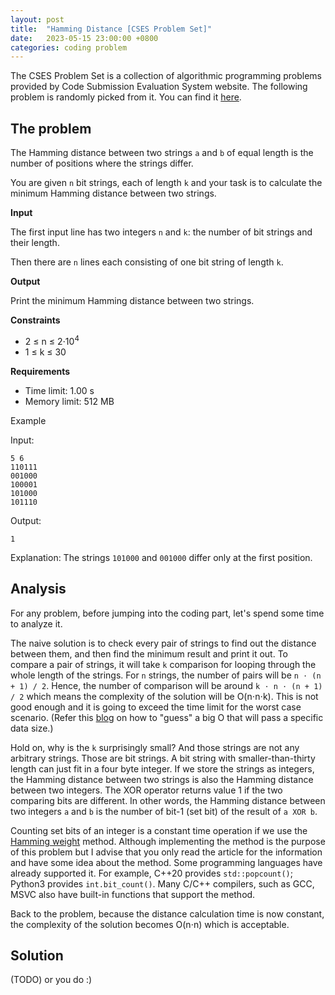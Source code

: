 ```yaml
---
layout: post
title:  "Hamming Distance [CSES Problem Set]"
date:   2023-05-15 23:00:00 +0800
categories: coding problem
--- 
```

The CSES Problem Set is a collection of algorithmic programming problems provided by Code Submission Evaluation System website. The following problem is randomly picked from it. You can find it [here][problem-source].

## The problem

The Hamming distance between two strings `a` and `b` of equal length is the number of positions where the strings differ.

You are given `n` bit strings, each of length `k` and your task is to calculate the minimum Hamming distance between two strings.

**Input**

The first input line has two integers `n` and `k`: the number of bit strings and their length.

Then there are `n` lines each consisting of one bit string of length `k`.

**Output**

Print the minimum Hamming distance between two strings.

**Constraints**

* 2 ≤ n ≤ 2⋅10<sup>4</sup>
* 1 ≤ k ≤ 30

**Requirements**

* Time limit: 1.00 s
* Memory limit: 512 MB

Example

Input:
```
5 6
110111
001000
100001
101000
101110
```

Output:
```
1
```

Explanation: The strings `101000` and `001000` differ only at the first position.

## Analysis

For any problem, before jumping into the coding part, let's spend some time to analyze it.

The naive solution is to check every pair of strings to find out the distance between them, and then find the minimum result and print it out. To compare a pair of strings, it will take `k` comparison for looping through the whole length of the strings. For `n` strings, the number of pairs will be `n ⋅ (n + 1) / 2`. Hence, the number of comparison will be around `k ⋅ n ⋅ (n + 1) / 2` which means the complexity of the solution will be O(n⋅n⋅k). This is not good enough and it is going to exceed the time limit for the worst case scenario. (Refer this [blog][codeforces-blog-guessing-algorithm] on how to "guess" a big O that will pass a specific data size.)

Hold on, why is the `k` surprisingly small? And those strings are not any arbitrary strings. Those are bit strings. A bit string with smaller-than-thirty length can just fit in a four byte integer. If we store the strings as integers, the Hamming distance between two strings is also the Hamming distance between two integers. The XOR operator returns value 1 if the two comparing bits are different. In other words, the Hamming distance between two integers `a` and `b` is the number of bit-1 (set bit) of the result of `a XOR b`.

Counting set bits of an integer is a constant time operation if we use the [Hamming weight][hamming-weight-alg-wiki] method. Although implementing the method is the purpose of this problem but I advise that you only read the article for the information and have some idea about the method. Some programming languages have already supported it. For example, C++20 provides `std::popcount()`; Python3 provides `int.bit_count()`. Many C/C++ compilers, such as GCC, MSVC also have built-in functions that support the method.

Back to the problem, because the distance calculation time is now constant, the complexity of the solution becomes O(n⋅n) which is acceptable.

## Solution

(TODO) or you do :)

[problem-source]: https://cses.fi/problemset/task/2136
[codeforces-blog-guessing-algorithm]: https://codeforces.com/blog/entry/21344
[hamming-weight-alg-wiki]: https://en.wikipedia.org/wiki/Hamming_weight
